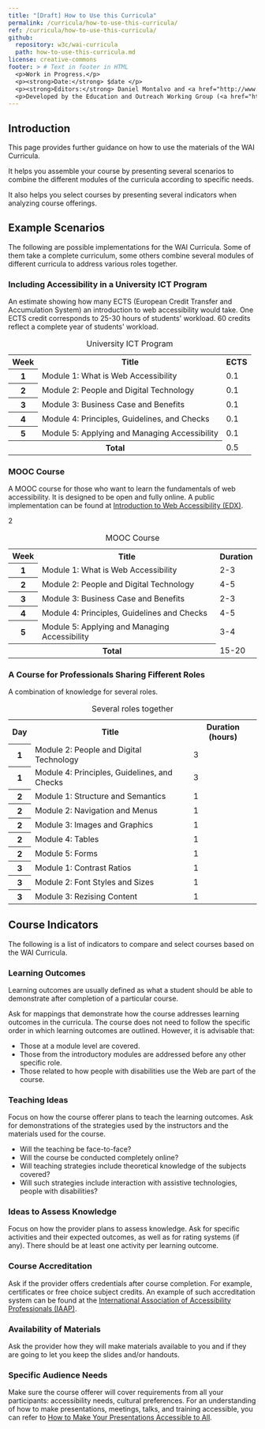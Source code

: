 ```yaml
---
title: "[Draft] How to Use this Curricula"
permalink: /curricula/how-to-use-this-curricula/
ref: /curricula/how-to-use-this-curricula/
github:
  repository: w3c/wai-curricula
  path: how-to-use-this-curricula.md
license: creative-commons
footer: > # Text in footer in HTML
  <p>Work in Progress.</p>
  <p><strong>Date:</strong> $date </p>
  <p><strong>Editors:</strong> Daniel Montalvo and <a href="http://www.w3.org/People/shadi/">Shadi Abou-Zahra</a>. Contributors: <a href="https://www.w3.org/WAI/EO/EOWG-members">EOWG Participants</a></p>
  <p>Developed by the Education and Outreach Working Group (<a href="http://www.w3.org/WAI/EO/">EOWG</a>). Developed with support from the <a href="https://www.w3.org/WAI/about/projects/wai-guide/">WAI-Guide Project</a> funded by the European Commission (EC) under the Horizon 2020 program (Grant Agreement 822245).</p>
---
```


## Introduction

This page provides further guidance on how to use the materials of the WAI Curricula.

It helps you assemble your course by presenting several scenarios to combine the different modules of the curricula according to specific needs.

It also helps you select courses by presenting several indicators when analyzing course offerings.

## Example Scenarios

The following are possible implementations for the WAI Curricula. Some of them take a complete curriculum, some others combine several modules of different curricula to address various roles together.

### Including Accessibility in a University ICT Program

An estimate showing how many ECTS (European Credit Transfer and Accumulation System) an introduction to web accessibility would take. One ECTS credit corresponds to 25-30 hours of students' workload. 60 credits reflect a complete year of students' workload.

<table>
<caption>University ICT Program</caption>
<tbody>
<tr>
<th>Week</th>
<th>Title</th>
<th>ECTS</th>
</tr>
<tr>
<th>1</th>
<td>Module 1: What is Web Accessibility</td>
<td>0.1</td>
</tr>
<tr>
<th>2</th>
<td>Module 2: People and Digital Technology</td>
<td>0.1</td>
</tr>
<tr>
<th>3</th>
<td>Module 3: Business Case and Benefits</td>
<td>0.1</td>
</tr>
<tr>
<th>4</th>
<td>Module 4: Principles, Guidelines, and Checks</td>
<td>0.1</td>
</tr>
<tr>
<th>5</th>
<td>Module 5: Applying and Managing Accessibility</td>
<td>0.1</td>
</tr>
<tr>
<th colspan="2">Total</th>
<td>0.5</td>
</tr>
</tbody>
</table>

### MOOC Course

A MOOC course for those who want to learn the fundamentals of web accessibility. It is designed to be open and fully online. A public implementation can be found at [Introduction to Web Accessibility (EDX)](https://www.edx.org/course/web-accessibility-introduction).

<table>
<caption>MOOC Course</caption>
<tbody><tr>
<th>Week</th>
<th>Title</th>
<th>Duration </th>
</tr>
<tr>
<th>1</th>
<td>Module 1: What is Web Accessibility</td>
<td>2-3</td>
</tr>
<tr>
<th>2</th>
<td>Module 2: People and Digital Technology</td>2
<td>4-5</td>
</tr>
<tr>
<th>3</th>
<td>Module 3: Business Case and Benefits</td>
<td>2-3</td>
</tr>
<tr>
<th>4</th>
<td>Module 4: Principles, Guidelines and Checks</td>
<td>4-5</td>
</tr>
<tr>
<th>5</th>
<td>Module 5: Applying and Managing Accessibility</td>
<td>3-4</td>
</tr>
<tr>
<th colspan="2">Total</th>
<td>15-20</td>
</tr>
</tbody>
</table>

### A Course for Professionals Sharing Fifferent Roles

A combination of knowledge for several roles.

<table>
<caption>Several roles together</caption>
<tbody>
<tr>
<th>Day</th>
<th>Title</th>
<th>Duration (hours)</th>
</tr>
<tr>
<th>1</th>
<td>Module 2: People and Digital Technology</td>
<td>3</td>
</tr>
<tr>
<th>1</th>
<td>Module 4: Principles, Guidelines, and Checks</td>
<td>3</td>
</tr>
<tr>
<th>2</th>
<td>Module 1: Structure and Semantics</td>
<td>1</td>
</tr>
<tr>
<th>2</th>
<td>Module 2: Navigation and Menus</td>
<td>1</td>
</tr>
<tr>
<th>2</th>
<td>Module 3: Images and Graphics</td>
<td>1</td>
</tr>
<tr>
<th>2</th>
<td>Module 4: Tables</td>
<td>1</td>
</tr>
<tr>
<th>2</th>
<td>Module 5: Forms</td>
<td>1</td>
</tr>
<tr>
<th>3</th>
<td>Module 1: Contrast Ratios</td>
<td>1</td>
</tr>
<tr>
<th>3</th>
<td>Module 2: Font Styles and Sizes</td>
<td>1</td>
</tr>
<tr>
<th>3</th>
<td>Module 3: Rezising Content</td>
<td>1</td>
</tr>
</tbody>
</table>

## Course Indicators

The following is a list of indicators to compare and select courses based on the WAI Curricula.

### Learning Outcomes
Learning outcomes are usually defined as what a student should be able to demonstrate after completion of a particular course.

Ask for mappings that demonstrate how the course addresses learning outcomes in the curricula. The course does not need to follow the specific order in which learning outcomes are outlined. However, it is advisable that:

* Those at a module level are covered.
* Those from the introductory modules are addressed before any other specific role.
* Those related to how people with disabilities use the Web are part of the course.

### Teaching Ideas

Focus on how the course offerer plans to teach the learning outcomes. Ask for demonstrations of the strategies used by the instructors and the materials used for the course.
* Will the teaching be face-to-face?
* Will the course be conducted completely online?
* Will teaching strategies include theoretical knowledge of the subjects covered?
* Will such strategies include interaction with assistive technologies, people with disabilities?

### Ideas to Assess Knowledge

Focus on how the provider plans to assess knowledge. Ask for specific activities and their expected outcomes, as well as for rating systems (if any). There should be at least one activity per learning outcome.

### Course Accreditation

Ask if the provider offers credentials after course completion. For example, certificates or free choice subject credits. An example of such accreditation system can be found at the [International Association of Accessibility Professionals (IAAP)](https://www.accessibilityassociation.org/).

### Availability of Materials

Ask the provider how they will make materials available to you and if they are going to let you keep the slides and/or handouts.

### Specific Audience Needs

Make sure the course offerer will cover requirements from all your participants: accessibility needs, cultural preferences. For an understanding of how to make presentations, meetings, talks, and training accessible, you can refer to [How to Make Your Presentations Accessible to All](/teach-advocate/accessible-presentations/).
